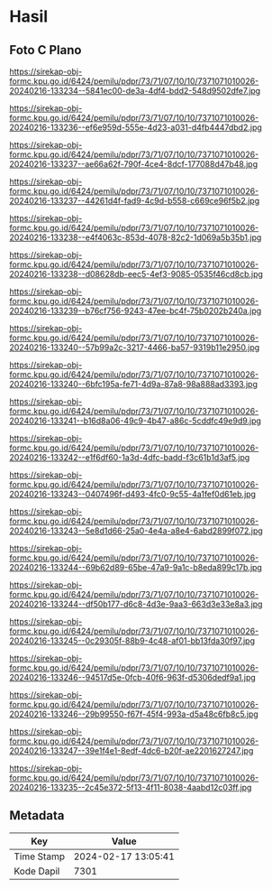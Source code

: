 # Hasil

## Foto C Plano

https://sirekap-obj-formc.kpu.go.id/6424/pemilu/pdpr/73/71/07/10/10/7371071010026-20240216-133234--5841ec00-de3a-4df4-bdd2-548d9502dfe7.jpg

https://sirekap-obj-formc.kpu.go.id/6424/pemilu/pdpr/73/71/07/10/10/7371071010026-20240216-133236--ef6e959d-555e-4d23-a031-d4fb4447dbd2.jpg

https://sirekap-obj-formc.kpu.go.id/6424/pemilu/pdpr/73/71/07/10/10/7371071010026-20240216-133237--ae66a62f-790f-4ce4-8dcf-177088d47b48.jpg

https://sirekap-obj-formc.kpu.go.id/6424/pemilu/pdpr/73/71/07/10/10/7371071010026-20240216-133237--44261d4f-fad9-4c9d-b558-c669ce96f5b2.jpg

https://sirekap-obj-formc.kpu.go.id/6424/pemilu/pdpr/73/71/07/10/10/7371071010026-20240216-133238--e4f4063c-853d-4078-82c2-1d069a5b35b1.jpg

https://sirekap-obj-formc.kpu.go.id/6424/pemilu/pdpr/73/71/07/10/10/7371071010026-20240216-133238--d08628db-eec5-4ef3-9085-0535f46cd8cb.jpg

https://sirekap-obj-formc.kpu.go.id/6424/pemilu/pdpr/73/71/07/10/10/7371071010026-20240216-133239--b76cf756-9243-47ee-bc4f-75b0202b240a.jpg

https://sirekap-obj-formc.kpu.go.id/6424/pemilu/pdpr/73/71/07/10/10/7371071010026-20240216-133240--57b99a2c-3217-4466-ba57-9319b11e2950.jpg

https://sirekap-obj-formc.kpu.go.id/6424/pemilu/pdpr/73/71/07/10/10/7371071010026-20240216-133240--6bfc195a-fe71-4d9a-87a8-98a888ad3393.jpg

https://sirekap-obj-formc.kpu.go.id/6424/pemilu/pdpr/73/71/07/10/10/7371071010026-20240216-133241--b16d8a06-49c9-4b47-a86c-5cddfc49e9d9.jpg

https://sirekap-obj-formc.kpu.go.id/6424/pemilu/pdpr/73/71/07/10/10/7371071010026-20240216-133242--e1f6df60-1a3d-4dfc-badd-f3c61b1d3af5.jpg

https://sirekap-obj-formc.kpu.go.id/6424/pemilu/pdpr/73/71/07/10/10/7371071010026-20240216-133243--0407496f-d493-4fc0-9c55-4a1fef0d61eb.jpg

https://sirekap-obj-formc.kpu.go.id/6424/pemilu/pdpr/73/71/07/10/10/7371071010026-20240216-133243--5e8d1d66-25a0-4e4a-a8e4-6abd2899f072.jpg

https://sirekap-obj-formc.kpu.go.id/6424/pemilu/pdpr/73/71/07/10/10/7371071010026-20240216-133244--69b62d89-65be-47a9-9a1c-b8eda899c17b.jpg

https://sirekap-obj-formc.kpu.go.id/6424/pemilu/pdpr/73/71/07/10/10/7371071010026-20240216-133244--df50b177-d6c8-4d3e-9aa3-663d3e33e8a3.jpg

https://sirekap-obj-formc.kpu.go.id/6424/pemilu/pdpr/73/71/07/10/10/7371071010026-20240216-133245--0c29305f-88b9-4c48-af01-bb13fda30f97.jpg

https://sirekap-obj-formc.kpu.go.id/6424/pemilu/pdpr/73/71/07/10/10/7371071010026-20240216-133246--94517d5e-0fcb-40f6-963f-d5306dedf9a1.jpg

https://sirekap-obj-formc.kpu.go.id/6424/pemilu/pdpr/73/71/07/10/10/7371071010026-20240216-133246--29b99550-f67f-45f4-993a-d5a48c6fb8c5.jpg

https://sirekap-obj-formc.kpu.go.id/6424/pemilu/pdpr/73/71/07/10/10/7371071010026-20240216-133247--39e1f4e1-8edf-4dc6-b20f-ae2201627247.jpg

https://sirekap-obj-formc.kpu.go.id/6424/pemilu/pdpr/73/71/07/10/10/7371071010026-20240216-133235--2c45e372-5f13-4f11-8038-4aabd12c03ff.jpg


## Metadata

| Key        | Value               |
| ---------- | ------------------- |
| Time Stamp | 2024-02-17 13:05:41 |
| Kode Dapil | 7301                |



